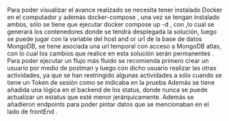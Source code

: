 Para poder visualizar el avance realizado se necesita tener instalado Docker en el computador y además docker-compose , una vez se tengan instalado ambos, sólo se tiene que ejecutar docker compose up -d , con ,lo cual se generará los contenedores donde se tendrá desplegada
la solución, luego se puede jugar con la variable del host and or url de la base de datos MongoDB, se tiene asociada una url temporal con acceso a MongoDB atlas, con lo cual los cambios que realice en esta solución serán permanentes .
Para poder ejecutar un flujo más fluido se recomienda primero crear un usuario por medio de postman y luego con dicho usuario realizar las otras actividades, ya que se han restringido algunas actividades a sólo cuando se tiene un Token de sesión como se indicaba en la prueba
Además se tiene añadida una lógica en el backend de los status, donde nunca se puede actualizar un estatus que esté menor jerárquicamente. Además se añadieron endpoints para poder pintar datos que se mencionaban en el lado de frontEnd .
